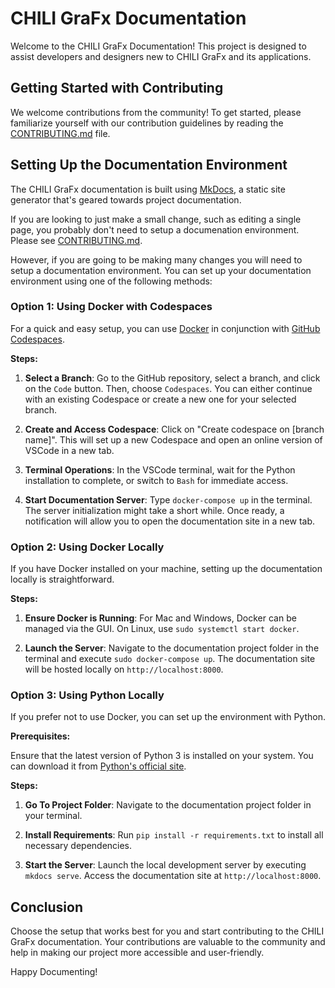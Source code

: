 # CHILI GraFx Documentation

Welcome to the CHILI GraFx Documentation! This project is designed to assist developers and designers new to CHILI GraFx and its applications.

## Getting Started with Contributing

We welcome contributions from the community! To get started, please familiarize yourself with our contribution guidelines by reading the [CONTRIBUTING.md](CONTRIBUTING.md) file.

## Setting Up the Documentation Environment

The CHILI GraFx documentation is built using [MkDocs](https://www.mkdocs.org/), a static site generator that's geared towards project documentation. 

If you are looking to just make a small change, such as editing a single page, you probably don't need to setup a documenation environment. Please see [CONTRIBUTING.md](CONTRIBUTING.md).

However, if you are going to be making many changes you will need to setup a documentation environment. You can set up your documentation environment using one of the following methods:

### Option 1: Using Docker with Codespaces

For a quick and easy setup, you can use [Docker](https://www.docker.com/get-started/) in conjunction with [GitHub Codespaces](https://github.com/features/codespaces).

**Steps:**

1. **Select a Branch**: Go to the GitHub repository, select a branch, and click on the `Code` button. Then, choose `Codespaces`. You can either continue with an existing Codespace or create a new one for your selected branch.

2. **Create and Access Codespace**: Click on "Create codespace on [branch name]". This will set up a new Codespace and open an online version of VSCode in a new tab.

3. **Terminal Operations**: In the VSCode terminal, wait for the Python installation to complete, or switch to `Bash` for immediate access.

4. **Start Documentation Server**: Type `docker-compose up` in the terminal. The server initialization might take a short while. Once ready, a notification will allow you to open the documentation site in a new tab.

### Option 2: Using Docker Locally

If you have Docker installed on your machine, setting up the documentation locally is straightforward.

**Steps:**

1. **Ensure Docker is Running**: For Mac and Windows, Docker can be managed via the GUI. On Linux, use `sudo systemctl start docker`.

2. **Launch the Server**: Navigate to the documentation project folder in the terminal and execute `sudo docker-compose up`. The documentation site will be hosted locally on `http://localhost:8000`.

### Option 3: Using Python Locally

If you prefer not to use Docker, you can set up the environment with Python.

**Prerequisites:**

Ensure that the latest version of Python 3 is installed on your system. You can download it from [Python's official site](https://www.python.org/downloads/).

**Steps:**
1. **Go To Project Folder**: Navigate to the documentation project folder in your terminal.

2. **Install Requirements**: Run `pip install -r requirements.txt` to install all necessary dependencies.

3. **Start the Server**: Launch the local development server by executing `mkdocs serve`. Access the documentation site at `http://localhost:8000`.

## Conclusion

Choose the setup that works best for you and start contributing to the CHILI GraFx documentation. Your contributions are valuable to the community and help in making our project more accessible and user-friendly. 

Happy Documenting!
